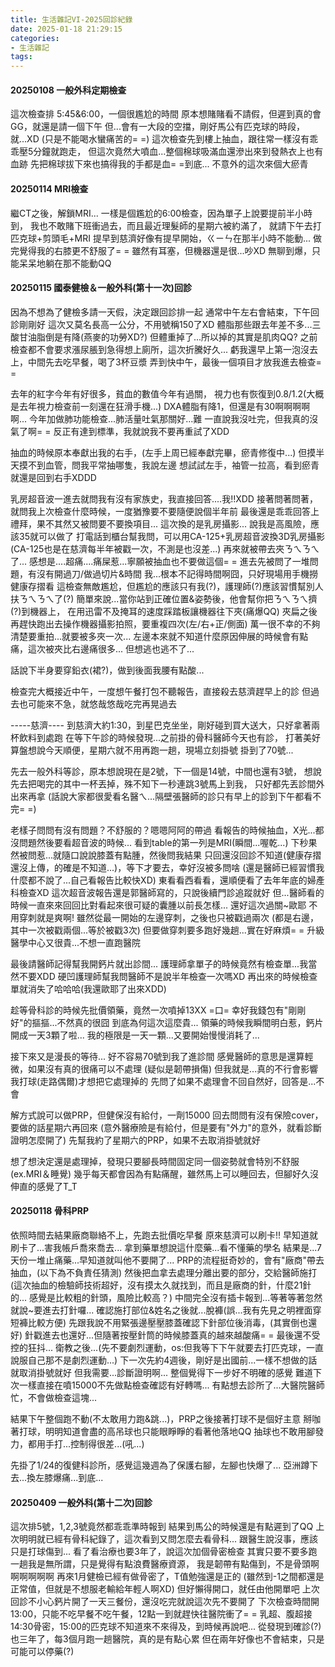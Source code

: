 ```yaml
---
title: 生活雜記VI-2025回診紀錄
date: 2025-01-18 21:29:15
categories: 
- 生活雜記
tags:
---
```


#### 20250108 一般外科定期檢查
這次檢查排 5:45&6:00，一個很尷尬的時間
原本想賭賭看不請假，但遲到真的會GG，就還是請一個下午
但...會有一大段的空擋，剛好馬公有匹克球的時段，就...XD
(只是不能喝水蠻痛苦的= =)
這次檢查先到樓上抽血，跟往常一樣沒有乖乖壓5分鐘就跑走，
但這次竟然大噴血...整個棉球吸滿血還滲出來到發熱衣上也有血跡
先把棉球拔下來也搞得我的手都是血= =到底...
不意外的這次來個大瘀青

#### 20250114 MRI檢查
繼CT之後，解鎖MRI...
一樣是個尷尬的6:00檢查，因為單子上說要提前半小時到，
我也不敢賭下班衝過去，而且最近理髮師的星期六被約滿了，
就請下午去打匹克球+剪頭毛+MRI
提早到慈濟好像有提早開始，ㄍㄧㄣ在那半小時不能動...
做完覺得我的右膝更不舒服了= =
雖然有耳塞，但機器還是很...吵XD
無聊到爆，只能呆呆地躺在那不能動QQ

#### 20250115 國泰健檢＆一般外科(第十一次)回診
因為不想為了健檢多請一天假，決定跟回診排一起
通常中午左右會結束，下午回診剛剛好
這次又莫名長高一公分，不用號稱150了XD
體脂那些跟去年差不多...三酸甘油脂倒是有降(燕麥的功勞XD?)
但體重掉了...所以掉的其實是肌肉QQ?
之前檢查都不會要求漲尿脹到急得想上廁所，這次折騰好久...
虧我還早上第一泡沒去上，中間先去吃早餐，喝了3杯豆漿
弄到快中午，最後一個項目才放我進去檢查= =

去年的紅字今年有好很多，貧血的數值今年有過關，
視力也有恢復到0.8/1.2(大概是去年視力檢查前一刻還在狂滑手機...)
DXA體脂有降1，但還是有30啊啊啊啊啊...
今年加做肺功能檢查...肺活量吐氣那關好...難
一直說我沒吐完，但我真的沒氣了啊= =
反正有達到標準，我就說我不要再重試了XDD

抽血的時候原本奉獻出我的右手，(左手上周已經奉獻完畢，瘀青修復中...)
但摸半天摸不到血管，問我平常抽哪隻，我說左邊
想試試左手，袖管一拉高，看到瘀青就還是回到右手XDDD 

乳房超音波一進去就問我有沒有家族史，我直接回答....我!!XDD
接著問著問著，就問我上次檢查什麼時候，一度猶豫要不要隨便說個半年前
最後還是乖乖回答上禮拜，果不其然又被問要不要換項目...
這次換的是乳房攝影...
說我是高風險，應該35就可以做了
打電話到櫃台幫我問，可以用CA-125+乳房超音波換3D乳房攝影
(CA-125也是在慈濟每半年被戳一次，不測是也沒差...)
再來就被帶去夾ㄋㄟㄋㄟ了...
感想是....超痛....痛屎惹...寧願被抽血也不要做這個= =
進去先被問了一堆問題，有沒有開過刀/做過切片&時間
我...根本不記得時間啊囧，只好現場用手機撈健康存摺看
這檢查無敵尷尬，但尷尬的應該只有我(?)，護理師(?)應該習慣幫別人扶ㄋㄟㄋㄟ了(?)
簡單來說...當你站到正確位置&姿勢後，他會幫你把ㄋㄟㄋㄟ擠(?)到機器上，
在用迅雷不及掩耳的速度踩踏板讓機器往下夾(痛爆QQ)
夾扁之後再趕快跑出去操作機器攝影拍照，要重複四次(左/右+正/側面)
萬一很不幸的不夠清楚要重拍...就要被多夾一次...
左邊本來就不知道什麼原因伸展的時候會有點痛，這次被夾比右邊痛很多...
但想逃也逃不了...

話說下半身要穿鉛衣(裙?)，做到後面我腰有點酸...

檢查完大概接近中午，一度想午餐打包不聽報告，直接殺去慈濟趕早上的診
但過去也可能來不急，就悠哉悠哉吃完再晃過去

-----慈濟----
到慈濟大約1:30，到星巴克坐坐，剛好碰到買大送大，只好拿著兩杯飲料到處跑
在等下午診的時候發現...之前掛的骨科醫師今天也有診，
打著美好算盤想說今天順便，星期六就不用再跑一趟，現場立刻掛號
掛到了70號...

先去一般外科等診，原本想說現在是2號，下一個是14號，中間也還有3號，
想說先去把喝完的其中一杯丟掉，殊不知下一秒連跳3號馬上到我，
只好都先丟診間外出來再拿
(話說大家都很愛看名醫ㄟ...隔壁張醫師的診只有早上的診到下午都看不完= =)

老樣子問問有沒有問題？不舒服的？嗯嗯阿阿的帶過
看報告的時候抽血，X光...都沒問題然後要看超音波的時候...
看到table的第一列是MRI(瞬間...喔乾...)
下秒果然被問惹...就隨口說說膝蓋有點腫，然後問我結果
只回還沒回診不知道(健康存摺還沒上傳，的確是不知道...)，等下才要去，幸好沒被多問啥
(還是醫師已經習慣我什麼都不說了...自己看報告比較快XD)
東看看西看看，還順便看了去年年底的婦產科檢查XD
這次超音波報告還是郭醫師寫的，只說後續門診追蹤就好
但...醫師看的時候一直來來回回比對看起來很可疑的囊腫以前長怎樣...
還好這次過關~歐耶 不用穿刺就是爽啊!
雖然從最一開始的左邊穿刺，之後也只被戳過兩次
(都是右邊，其中一次被戳兩個...等於被戳3次)
但要做穿刺要多跑好幾趟...實在好麻煩= =
升級醫學中心又很貴...不想一直跑醫院

最後請醫師記得幫我開鈣片就出診間...
護理師拿單子的時候竟然有檢查單...我當然不要XDD
硬凹護理師幫我問醫師不是說半年檢查一次嗎XD
再出來的時候檢查單就消失了哈哈哈(我還歐耶了出來XDD)

趁等骨科診的時候先批價領藥，竟然一次噴掉13XX =口=
幸好我錢包有"剛剛好"的摳摳...不然真的很囧
到底為何這次這麼貴...
領藥的時候我瞬間明白惹，鈣片開成一天3顆了啦...
我的極限是一天一顆...又要開始慢慢消耗了...

接下來又是漫長的等待...
好不容易70號到我了進診間
感覺醫師的意思是還算輕微，如果沒有真的很痛可以不處理
(疑似是韌帶損傷)
但我就是...真的不行會影響我打球(走路偶爾)才想把它處理掉的
先問了如果不處理會不回自然好，回答是...不會

解方式說可以做PRP，但健保沒有給付，一劑15000
回去問問有沒有保險cover，要做的話星期六再回來
(意外醫療險是有給付，但是要有"外力"的意外，就看診斷證明怎麼開了)
先幫我約了星期六的PRP，如果不去取消掛號就好

想了想決定還是處理掉，發現只要腳長時間固定同一個姿勢就會特別不舒服(ex.MRI＆睡覺)
幾乎每天都會因為有點痛醒，雖然馬上可以睡回去，但腳好久沒伸直的感覺了T_T

#### 20250118 骨科PRP
依照時間去結果廠商聯絡不上，先跑去批價吃早餐
原來慈濟可以刷卡!! 早知道就刷卡了...害我帳戶喬來喬去...
拿到藥單想說這什麼藥...看不懂藥的學名
結果是...7天份一堆止痛藥...早知道就叫他不要開了...
PRP的流程挺奇妙的，會有"廠商"帶去抽血，(以下為不負責任猜測)
然後把血拿去處理分離出要的部分，交給醫師施打
(這次抽血的檢驗師技術超好，沒有摸太久就找到，而且是廠商的針，什麼21針的...
感覺是比較粗的針頭，風險比較高？)
中間完全沒有插卡報到...等著等著忽然就說~要進去打針囉...
確認施打部位&姓名之後就...脫褲(誤...我有先見之明裡面穿短褲比較方便)
先跟我說不用緊張邊壓壓膝蓋確認下針部位後消毒，(其實倒也還好)
針戳進去也還好...但隨著按壓針筒的時候膝蓋真的越來越酸痛= =
最後還不受控的狂抖...
衛教之後...(先不要劇烈運動，os:但我等下下午就要去打匹克球，一直說服自己那不是劇烈運動...)
下一次先約4週後，剛好是出國前...一樣不想做的話就取消掛號就好
但我需要...診斷證明啊...
整個覺得下一步好不明確的感覺
難道下次一樣直接在噴15000不先做點檢查確認有好轉嗎...
有點想去診所了...大醫院醫師忙，不會做檢查這塊...

結果下午整個跑不動(不太敢用力跑&跳...)，PRP之後接著打球不是個好主意
掰咖著打球，明明知道會盡的高吊球也只能眼睜睜的看著他落地QQ
抽球也不敢用腳發力，都用手打...控制得很差...(吼...)

先掛了1/24的復健科診所，感覺這幾週為了保護右腳，左腳也快爆了...
亞洲蹲下去...換左膝爆痛...到底...

#### 20250409 一般外科(第十二次)回診
這次排5號，1,2,3號竟然都乖乖準時報到
結果到馬公的時候還是有點遲到了QQ
上次明明就已經有骨科紀錄了，這次看到又問怎麼去看骨科...
跟醫生說沒事，應該只是打球傷到...
看了看治療也要3年了，說這次加個骨密檢查
其實只要不要多跑一趟我是無所謂，只是覺得有點浪費醫療資源，
我是韌帶有點傷到，不是骨頭啊啊啊啊啊啊
再來1月健檢已經有做骨密了，T值勉強還是正的
(雖然到-1之間都還是正常值，但就是不想服老輸給年輕人啊XD)
但好懶得開口，就任由他開單吧
上次回診不小心鈣片開了一天三餐份，還沒吃完就說這次先不要開了
下次檢查時間開13:00，只能不吃早餐不吃午餐，12點一到就趕快往醫院衝了= =
乳超、腹超接14:30骨密，15:00的匹克球不知道來不來得及，到時候再說吧...
從發現到確診(?)也三年了，每3個月跑一趟醫院，真的是有點心累
但在兩年好像也不會結束，只是可能可以停藥(?)
